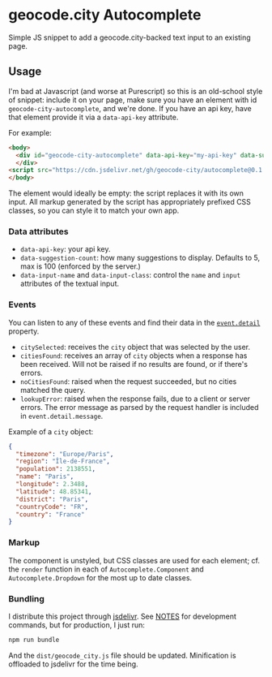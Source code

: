 # geocode.city Autocomplete

Simple JS snippet to add a geocode.city-backed text input to an existing page.

## Usage

I'm bad at Javascript (and worse at Purescript) so this is an old-school
style of snippet: include it on your page, make sure you have an element
with id `geocode-city-autocomplete`, and we're done. If you have an api key,
have that element provide it via a `data-api-key` attribute.

For example:

```html
<body>
  <div id="geocode-city-autocomplete" data-api-key="my-api-key" data-suggestion-count="10">
  </div>
<script src="https://cdn.jsdelivr.net/gh/geocode-city/autocomplete@0.1.0.0/dist/geocode_city.min.js"></script>
</body>
```

The element would ideally be empty: the script replaces it with its
own input. All markup generated by the script has appropriately prefixed
CSS classes, so you can style it to match your own app. 

### Data attributes

* `data-api-key`: your api key.
* `data-suggestion-count`: how many suggestions to display. Defaults to 5, max is 100 (enforced by the server.)
* `data-input-name` and `data-input-class`: control the `name` and `input` attributes of the
textual input.

### Events

You can listen to any of these events and find their data in the [`event.detail`](https://developer.mozilla.org/en-US/docs/Web/API/CustomEvent/detail) property.

* `citySelected`: receives the `city` object that was selected by the user.
* `citiesFound`: receives an array of `city` objects when a response has been received. Will not be raised if no results are found, or if there's errors.
* `noCitiesFound`: raised when the request succeeded, but no cities matched the query.
* `lookupError`: raised when the response fails, due to a client or server errors. The error
  message as parsed by the request handler is included in `event.detail.message`.

Example of a `city` object:

```json
{
  "timezone": "Europe/Paris",
  "region": "Île-de-France",
  "population": 2138551,
  "name": "Paris",
  "longitude": 2.3488,
  "latitude": 48.85341,
  "district": "Paris",
  "countryCode": "FR",
  "country": "France"
}
```

### Markup

The component is unstyled, but CSS classes are used for each element; cf. the `render` function
in each of `Autocomplete.Component` and `Autocomplete.Dropdown` for the most up to date classes.

### Bundling

I distribute this project through [jsdelivr](https://www.jsdelivr.com/). See
[NOTES](./NOTES.md) for development commands, but for production, I just run:

```sh
npm run bundle
```

And the `dist/geocode_city.js` file should be updated. Minification is offloaded
to jsdelivr for the time being.
